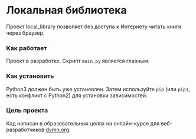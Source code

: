 # Локальная библиотека

Проект local_library позволяет без доступа к Интернету читать книги через браузер.


### Как работает

Проект в разработке.
Скрипт `main.py` является главным.


### Как установить

Python3 должен быть уже установлен. 
Затем используйте `pip` (или `pip3`, есть конфликт с Python2) для установки зависимостей:


### Цель проекта

Код написан в образовательных целях на онлайн-курсе для веб-разработчиков [dvmn.org](https://dvmn.org/).